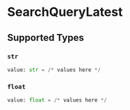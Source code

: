 # SearchQueryLatest


## Supported Types

### `str`

```python
value: str = /* values here */
```

### `float`

```python
value: float = /* values here */
```

